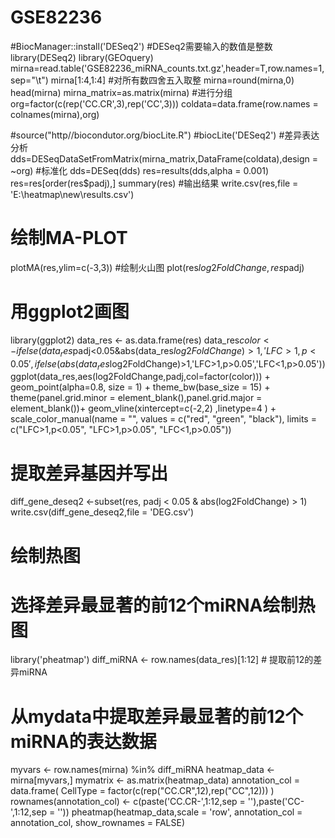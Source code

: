 # GSE82236
#BiocManager::install('DESeq2')
#DESeq2需要输入的数值是整数
library(DESeq2)
library(GEOquery)
mirna=read.table('GSE82236_miRNA_counts.txt.gz',header=T,row.names=1,sep="\t")
mirna[1:4,1:4]
#对所有数四舍五入取整
mirna=round(mirna,0)
head(mirna)
mirna_matrix=as.matrix(mirna)
#进行分组
org=factor(c(rep('CC.CR',3),rep('CC',3)))
coldata=data.frame(row.names = colnames(mirna),org)

#source("http//biocondutor.org/biocLite.R")
#biocLite('DESeq2')
#差异表达分析
dds=DESeqDataSetFromMatrix(mirna_matrix,DataFrame(coldata),design = ~org)
#标准化
dds=DESeq(dds)
res=results(dds,alpha = 0.001)
res=res[order(res$padj),]
summary(res)
#输出结果
write.csv(res,file = 'E:\\heatmap\\new\\results.csv')

# 绘制MA-PLOT
plotMA(res,ylim=c(-3,3))
#绘制火山图
plot(res$log2FoldChange,res$padj)
# 用ggplot2画图
library(ggplot2)
data_res <- as.data.frame(res)
data_res$color <- ifelse(data_res$padj<0.05&abs(data_res$log2FoldChange)>1,'LFC>1,p<0.05',ifelse(abs(data_res$log2FoldChange)>1,'LFC>1,p>0.05','LFC<1,p>0.05'))
ggplot(data_res,aes(log2FoldChange,padj,col=factor(color))) +
  geom_point(alpha=0.8, size = 1) +
  theme_bw(base_size = 15) +
  theme(panel.grid.minor = element_blank(),panel.grid.major = element_blank())+
  geom_vline(xintercept=c(-2,2) ,linetype=4 ) +
  scale_color_manual(name = "", values = c("red", "green", "black"), limits = c("LFC>1,p<0.05", "LFC>1,p>0.05", "LFC<1,p>0.05")) 
# 提取差异基因并写出
diff_gene_deseq2 <-subset(res, padj < 0.05 & abs(log2FoldChange) > 1)
write.csv(diff_gene_deseq2,file = 'DEG.csv')

# 绘制热图
# 选择差异最显著的前12个miRNA绘制热图
library('pheatmap')
diff_miRNA <- row.names(data_res)[1:12] # 提取前12的差异miRNA
# 从mydata中提取差异最显著的前12个miRNA的表达数据
myvars <- row.names(mirna) %in% diff_miRNA
heatmap_data <- mirna[myvars,]
mymatrix <- as.matrix(heatmap_data)
annotation_col = data.frame(
  CellType = factor(c(rep("CC.CR",12),rep("CC",12)))
)
rownames(annotation_col) <- c(paste('CC.CR-',1:12,sep = ''),paste('CC-',1:12,sep = ''))
pheatmap(heatmap_data,scale = 'row', annotation_col = annotation_col, show_rownames = FALSE)


